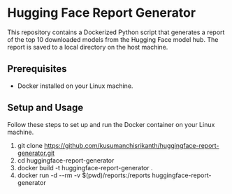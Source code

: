 # Hugging Face Report Generator

This repository contains a Dockerized Python script that generates a report of the top 10 downloaded models from the Hugging Face model hub. The report is saved to a local directory on the host machine.

## Prerequisites

- Docker installed on your Linux machine.

## Setup and Usage

Follow these steps to set up and run the Docker container on your Linux machine.


   1. git clone https://github.com/kusumanchisrikanth/huggingface-report-generator.git
   2. cd huggingface-report-generator
   3. docker build -t huggingface-report-generator .
   4. docker run -d --rm -v $(pwd)/reports:/reports huggingface-report-generator
